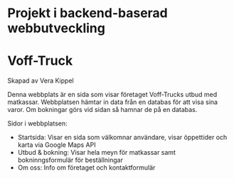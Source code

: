 # Projekt i backend-baserad webbutveckling
# Voff-Truck
Skapad av Vera Kippel

Denna webbplats är en sida som visar företaget Voff-Trucks utbud med matkassar.
Webbplatsen hämtar in data från en databas för att visa sina varor.
Om bokningar görs vid sidan så hamnar de på en databas.

Sidor i webbplatsen:
- Startsida: Visar en sida som välkomnar användare, visar öppettider och karta via Google Maps API
- Utbud & bokning: Visar hela meyn för matkassar samt bokninngsformulär för beställningar
- Om oss: Info om företaget och kontaktformulär